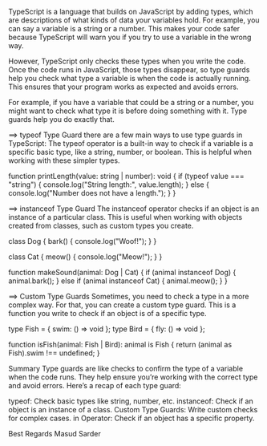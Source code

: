 TypeScript is a language that builds on JavaScript by adding types, which are descriptions of what kinds of data your variables hold. For example, you can say a variable is a string or a number. This makes your code safer because TypeScript will warn you if you try to use a variable in the wrong way.

However, TypeScript only checks these types when you write the code. Once the code runs in JavaScript, those types disappear, so type guards help you check what type a variable is when the code is actually running. This ensures that your program works as expected and avoids errors.

For example, if you have a variable that could be a string or a number, you might want to check what type it is before doing something with it. Type guards help you do exactly that.

==> typeof Type Guard
there are a few main ways to use type guards in TypeScript:
The typeof operator is a built-in way to check if a variable is a specific basic type, like a string, number, or boolean. This is helpful when working with these simpler types.

function printLength(value: string | number): void {
  if (typeof value === "string") {
    console.log("String length:", value.length);
  } else {
    console.log("Number does not have a length.");
  }
}


==> instanceof Type Guard
The instanceof operator checks if an object is an instance of a particular class. This is useful when working with objects created from classes, such as custom types you create.

class Dog {
  bark() {
    console.log("Woof!");
  }
}

class Cat {
  meow() {
    console.log("Meow!");
  }
}

function makeSound(animal: Dog | Cat) {
  if (animal instanceof Dog) {
    animal.bark();
  } else if (animal instanceof Cat) {
    animal.meow();
  }
}

==>  Custom Type Guards
Sometimes, you need to check a type in a more complex way. For that, you can create a custom type guard. This is a function you write to check if an object is of a specific type.

type Fish = { swim: () => void };
type Bird = { fly: () => void };

function isFish(animal: Fish | Bird): animal is Fish {
  return (animal as Fish).swim !== undefined;
}


Summary
Type guards are like checks to confirm the type of a variable when the code runs. They help ensure you’re working with the correct type and avoid errors. Here’s a recap of each type guard:

typeof: Check basic types like string, number, etc.
instanceof: Check if an object is an instance of a class.
Custom Type Guards: Write custom checks for complex cases.
in Operator: Check if an object has a specific property.


Best Regards
Masud Sarder